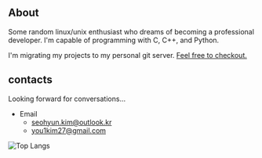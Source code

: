 ## About
Some random linux/unix enthusiast who dreams of becoming a professional developer.
I'm capable of programming with C, C++, and Python.

I'm migrating my projects to my personal git server. [Feel free to checkout.](https://onlykim.kro.kr/EricKim27)
## contacts
Looking forward for conversations...
 - Email
   - seohyun.kim@outlook.kr
   - you1kim27@gmail.com
<!---
EricKim27/EricKim27 is a ✨ special ✨ repository because its `README.md` (this file) appears on your GitHub profile.
You can click the Preview link to take a look at your changes.
--->

![Top Langs](https://github-readme-stats.vercel.app/api/top-langs/?username=EricKim27&layout=compact&theme=dark)
